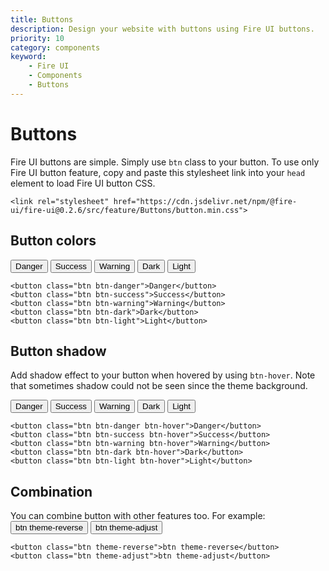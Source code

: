 ```yaml
---
title: Buttons
description: Design your website with buttons using Fire UI buttons.
priority: 10
category: components
keyword: 
    - Fire UI
    - Components
    - Buttons
---
```

# Buttons
Fire UI buttons are simple. Simply use `btn` class to your button. To use only Fire UI button feature, copy and paste this stylesheet link into your `head` element to load Fire UI button CSS.
```
<link rel="stylesheet" href="https://cdn.jsdelivr.net/npm/@fire-ui/fire-ui@0.2.6/src/feature/Buttons/button.min.css">
```
<div class="division">

## Button colors
<button class="btn btn-danger">Danger</button>
<button class="btn btn-success">Success</button>
<button class="btn btn-warning">Warning</button>
<button class="btn btn-dark">Dark</button>
<button class="btn btn-light">Light</button>

```
<button class="btn btn-danger">Danger</button>
<button class="btn btn-success">Success</button>
<button class="btn btn-warning">Warning</button>
<button class="btn btn-dark">Dark</button>
<button class="btn btn-light">Light</button>
```

</div>
<div class="division">

## Button shadow
Add shadow effect to your button when hovered by using `btn-hover`. Note that sometimes shadow could not be seen since the theme background.

<button class="btn btn-danger btn-hover">Danger</button>
<button class="btn btn-success btn-hover">Success</button>
<button class="btn btn-warning btn-hover">Warning</button>
<button class="btn btn-dark btn-hover">Dark</button>
<button class="btn btn-light btn-hover">Light</button>

```
<button class="btn btn-danger btn-hover">Danger</button>
<button class="btn btn-success btn-hover">Success</button>
<button class="btn btn-warning btn-hover">Warning</button>
<button class="btn btn-dark btn-hover">Dark</button>
<button class="btn btn-light btn-hover">Light</button>
```

</div>
<div class="division">

## Combination

You can combine button with other features too. For example:
<button class="btn theme-reverse">btn theme-reverse</button>
<button class="btn theme-adjust">btn theme-adjust</button>

```
<button class="btn theme-reverse">btn theme-reverse</button>
<button class="btn theme-adjust">btn theme-adjust</button>
```
</div>